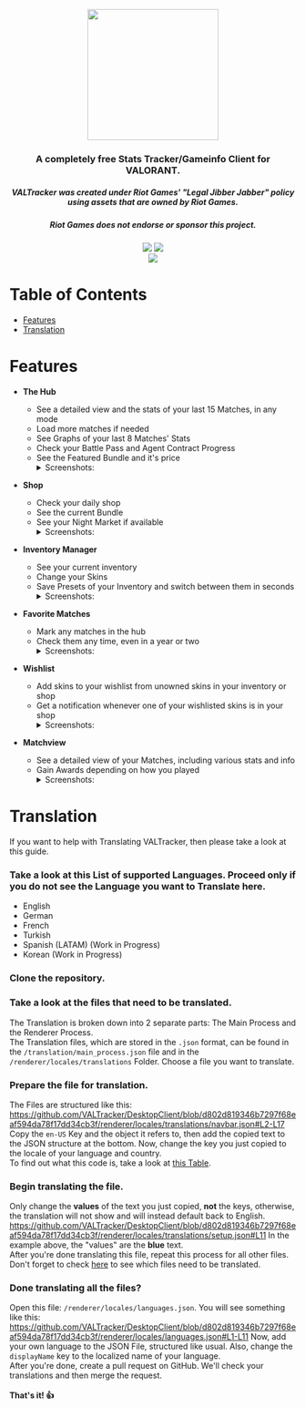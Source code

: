 <p align="center"><img width="230px" src="renderer/public/icons/VALTracker_Logo_default.png"></p>

<h3 align="center">A completely free Stats Tracker/Gameinfo Client for VALORANT.</h3>
<h5 align="center">VALTracker was created under Riot Games' "Legal Jibber Jabber" policy using assets that are owned by Riot Games.</h5>
<h5 align="center">Riot Games does not endorse or sponsor this project.</h5>
<p align="center">
  </a>
  <a href="https://discord.gg/aJfQ4yHysG"><img src="https://discordapp.com/api/guilds/927898163094900777/widget.png"></a>
  <a href="https://twitter.com/valtracker_gg"><img src="https://img.shields.io/badge/Twitter-@VALTracker_gg-1da1f2.svg?logo=twitter?style=for-the-badge&logo=appveyor"></a>
  <br>
  <a href="https://ko-fi.com/valtracker"><img src="https://ko-fi.com/img/githubbutton_sm.svg"></a>
</p>

# Table of Contents
- [Features](https://github.com/VALTracker/DesktopClient#features)
- [Translation](https://github.com/VALTracker/DesktopClient#translation)

# Features

- **The Hub**
  - See a detailed view and the stats of your last 15 Matches, in any mode
  - Load more matches if needed
  - See Graphs of your last 8 Matches' Stats
  - Check your Battle Pass and Agent Contract Progress
  - See the Featured Bundle and it's price
      <details>
        <summary>Screenshots:</summary>
        <img src="https://valtracker.gg/img/valtracker-hub.webp" align="center">
      </details>

- **Shop**
  - Check your daily shop
  - See the current Bundle
  - See your Night Market if available
      <details>
        <summary>Screenshots:</summary>
        <img src="https://valtracker.gg/img/valtracker-shop.webp" align="center">
      </details>

- **Inventory Manager**
  - See your current inventory
  - Change your Skins 
  - Save Presets of your Inventory and switch between them in seconds
      <details>
        <summary>Screenshots:</summary>
        <img src="https://valtracker.gg/img/valtracker-inventory-champs.webp" align="center">
      </details>

- **Favorite Matches**
  - Mark any matches in the hub
  - Check them any time, even in a year or two
      <details>
        <summary>Screenshots:</summary>
        <img src="https://valtracker.gg/img/valtracker-favs.webp" align="center">
      </details>

- **Wishlist**
  - Add skins to your wishlist from unowned skins in your inventory or shop
  - Get a notification whenever one of your wishlisted skins is in your shop
      <details>
        <summary>Screenshots:</summary>
        <img src="https://valtracker.gg/img/wishlist.webp" align="center">
        <img src="https://valtracker.gg/img/windows-desktop-notif.webp" align="center">
      </details>

- **Matchview**
  - See a detailed view of your Matches, including various stats and info
  - Gain Awards depending on how you played
      <details>
        <summary>Screenshots:</summary>
        <img src="https://valtracker.gg/img/valtracker-matchview.webp" align="center">
      </details>

# Translation
If you want to help with Translating VALTracker, then please take a look at this guide.

### Take a look at this List of supported Languages. Proceed only if you do not see the Language you want to Translate here.
  - English 
  - German
  - French
  - Turkish
  - Spanish (LATAM) (Work in Progress)
  - Korean (Work in Progress)
  
### Clone the repository.

### Take a look at the files that need to be translated.

The Translation is broken down into 2 separate parts: The Main Process and the Renderer Process. <br />
The Translation files, which are stored in the `.json` format, can be found in the `/translation/main_process.json` file and in the `/renderer/locales/translations` Folder. Choose a file you want to translate.

### Prepare the file for translation.
The Files are structured like this:
https://github.com/VALTracker/DesktopClient/blob/d802d819346b7297f68eaf594da78f17dd34cb3f/renderer/locales/translations/navbar.json#L2-L17
Copy the `en-US` Key and the object it refers to, then add the copied text to the JSON structure at the bottom. Now, change the key you just copied to the locale of your language and country. <br />
To find out what this code is, take a look at [this Table](https://github.com/TiagoDanin/Locale-Codes#locale-list).

### Begin translating the file.
Only change the __values__ of the text you just copied, **not** the keys, otherwise, the translation will not show and will instead default back to English.
https://github.com/VALTracker/DesktopClient/blob/d802d819346b7297f68eaf594da78f17dd34cb3f/renderer/locales/translations/setup.json#L11
In the example above, the "values" are the __blue__ text. <br/>
After you're done translating this file, repeat this process for all other files. Don't forget to check [here]([#](https://github.com/VALTracker/DesktopClient#)take-a-look-at-the-files-that-need-to-be-translated) to see which files need to be translated.

### Done translating all the files?
Open this file: `/renderer/locales/languages.json`. You will see something like this:
https://github.com/VALTracker/DesktopClient/blob/d802d819346b7297f68eaf594da78f17dd34cb3f/renderer/locales/languages.json#L1-L11
Now, add your own language to the JSON File, structured like usual. Also, change the ``displayName`` key to the localized name of your language. <br />
After you're done, create a pull request on GitHub. We'll check your translations and then merge the request. <br /><br />
**That's it! 👍**
